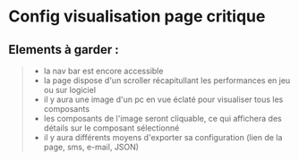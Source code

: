 # Config visualisation page critique

## Elements à garder : 
>
> - la nav bar est encore accessible
> - la page dispose d'un scroller récapitullant les performances en jeu ou sur logiciel
> - il y aura une image d'un pc en vue éclaté pour visualiser tous les composants
> - les composants de l'image seront cliquable, ce qui affichera des détails sur le composant sélectionné
> - il y aura différents moyens d'exporter sa configuration (lien de la page, sms, e-mail, JSON)
>


